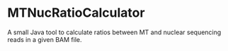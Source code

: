 # MTNucRatioCalculator
A small Java tool to calculate ratios between MT and nuclear sequencing reads in a given BAM file. 
